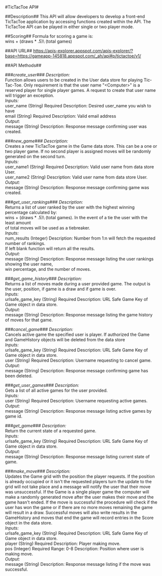 #TicTacToe API#

##Description##
This API will allow developers to develop a front-end TicTacToe application by accessing functions created within
the API.  The TicTacToe API can be played in either single or two player mode.

##Scoring##
Formula for scoring a game is:<br>
wins + (draws * .5)\ (total games)

##API URL##
https://apis-explorer.appspot.com/apis-explorer/?base=https://gameapp-145818.appspot.com/_ah/api#p/tictactoe/v1/

##API Methods##

###*create_user*###
_Description:_ <br>
Function allows users to be created in the User data store for playing Tic-Tac-Toe.  Only requirement is that the user name "\<Computer>" is a reserved player for single player games.  A request to create that user name will trigger an exception.<br>
_Inputs:_<br>
user_name (String) Required Description: Desired user_name you wish to have<br>
email (String) Required Description: Valid email address<br>
_Output_:<br>
message (String) Description: Response message confirming user was created.

###*new_game*###
_Description:_<br>
Creates a new TicTacToe game in the Game data store.  This can be a one or two player game.  If no second player is assigned moves will be randomly generated on the second turn.<br>
_Inputs:_<br>
user_name1 (String) Required Description: Valid user name from data store User.<br>
user_name2 (String) Description: Valid user name from data store User.<br>
_Output:_<br>
message (String) Description: Response message confirming game was created.

###*get_user_rankings*###
_Description:_<br>
Returns a list of user ranked by the user with the highest winning percentage calculated by:<br>
wins + (draws * .5)\ (total games).  In the event of a tie the user with the least amount<br>
of total moves will be used as a tiebreaker.<br>
_Inputs:_<br>
num_results (Integer) Description: Number from 1:n will fetch the requested number of rankings.<br>
If left blank function will return all the results.<br>
_Output:_<br>
message (String) Description: Response message listing the user rankings showing the user name,<br>
win percentage, and the number of moves.

###*get_game_history*###
_Description:_<br>
Returns a list of moves made during a user provided game.  The output is the user, position, if game is a draw and if game is over.<br>
_Inputs:_<br>
urlsafe_game_key (String) Required Description: URL Safe Game Key of Game object in data store.<br>
_Output:_<br>
message (String) Description: Response message listing the game history of moves for that game.

###*cancel_game*###
_Description:_<br>
Cancels active game the specified user is player.  If authorized the Game and GameHistory objects will be deleted from the data  store<br>
_Inputs:_<br>
urlsafe_game_key (String) Required Description: URL Safe Game Key of Game object in data store.<br>
user (String) Required Description: Username requesting to cancel game.<br>
_Output:_<br>
message (String) Description: Response message confirming game has been deleted.

###*get_user_games*###
_Description:_<br>
Gets a list of all active games for the user provided.<br>
_Inputs:_<br>
user (String) Required Description: Username requesting active games.<br>
_Output:_<br>
message (String) Description: Response message listing active games by game id.

###*get_game*###
_Description:_<br>
Return the current state of a requested game.<br>
_Inputs:_<br>
urlsafe_game_key (String) Required Description: URL Safe Game Key of Game object in data store.<br>
_Output:_<br>
message (String) Description: Response message listing current state of game.

###*make_move*###
_Description:_<br>
Updates the Game grid with the position the player requests.  If the position is already occupied or it isn't the requested players turn the update to the grid will not take place and a message will notify the user that their move was unsuccessful.  If the Game is a single player game the computer will make a randomly generated move after the user makes their move and the game hasn't ended.   If the move is successful the procedure will check if the user has won the game or if there are no more moves remaining the game will result in a draw.  Successful moves will also write results in the GameHistory and moves that end the game will record entries in the Score object in the data store.<br>
_Inputs:_<br>
urlsafe_game_key (String) Required Description: URL Safe Game Key of Game object in data store.<br>
player (String) Required Description: Player making move.<br>
pos (Integer) Required Range: 0-8 Description: Position where user is making move.<br>
_Output:_<br>
message (String) Description: Response message listing if the move was successful.
